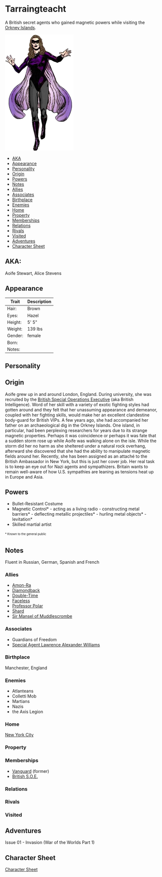 <!--
type: player-character
created-by:
-->
# Tarraingteacht

A British secret agents who gained magnetic powers while visiting the [Orkney Islands](https://en.wikipedia.org/wiki/Orkney).

![title](../images/Tarraingteacht.png)

- [AKA](#AKA)
- [Appearance](#Appearance)
- [Personality](#Personality)
- [Origin](#Origin)
- [Powers](#Powers)
- [Notes](#Notes)
- [Allies](#Allies)
- [Associates](../npcs/Lawrence_Alexander_Williams.md#Associates)
- [Birthplace](#Birthplace)
- [Enemies](#Enemies)
- [Home](#Home)
- [Property](#Property)
- [Memberships](#Memberships)
- [Relations](#Relations)
- [Rivals](#Rivals)
- [Visited](#Visited)
- [Adventures](#Adventures)
- [Character Sheet](#Character%20Sheet)

## AKA:
Aoife Stewart, Alice Stevens

## Appearance 
Trait | Description
-- | --
Hair: | Brown
Eyes: | Hazel
Height: | 5' 5"
Weight: | 139 lbs
Gender: | female
Born: |
Notes: |

## Personality

## Origin
Aoife grew up in and around London, England.  During university, she was recruited by the [British Special Operations Executive](/organizations/British_Government/British_SOE.md) (aka British Intelligence).  Word of her skill with a variety of exotic fighting styles had gotten around and they felt that her unassuming appearance and demeanor, coupled with her fighting skills, would make her an excellent clandestine body-guard for British VIPs.  A few years ago, she had accompanied her father on an archaeological dig in the Orkney Islands.  One island, in particular, had been perplexing researchers for years due to its strange magnetic properties.  Perhaps it was coincidence or perhaps it was fate that a sudden storm rose up while Aoife was walking alone on the isle.  While the storm did her no harm as she sheltered under a natural rock overhang, afterward she discovered that she had the ability to manipulate magnetic fields around her.  Recently, she has been assigned as an attaché to the British Ambassador in New York, but this is just her cover job.  Her real task is to keep an eye out for Nazi agents and sympathizers.  Britain wants to remain well-aware of how U.S. sympathies are leaning as tensions heat up in Europe and Asia.

## Powers
- Bullet-Resistant Costume
- Magnetic Control\* 
		- acting as a living radio
		- constructing metal barriers\*
		- deflecting metallic projectiles\*
		- hurling metal objects\* 
		- levitation\*
- Skilled martial artist

<sub><sup> * Known to the general public</sup></sub>

## Notes
Fluent in Russian, German, Spanish and French

### Allies
- [Amon-Ra](player_characters/Amon-Ra.md)
- [Diamondback](player_characters/Diamondback.md)
- [Double-Time](player_characters/Double_Time.md)
- [Faceless](player_characters/Faceless.md)
- [Professor Polar](player_characters/Professor_Polar.md)
- [Shard](player_characters/Shard.md)
- [Sir Mansel of Muddlescrombe](npcs/Mansel_Muddlescrombe.md)

### Associates
- Guardians of Freedom
- [Special Agent Lawrence Alexander Williams](npcs/Lawrence_Alexander_Williams.md)

### Birthplace
Manchester, England

### Enemies
- Atlanteans
- Colletti Mob
- Martians
- Nazis
- the Axis Legion
 
### Home
[New York City](locations/New_York_State/New_York_City/New_York_City.md)

### Property

### Memberships
- [Vanguard](organizations/Vanguard.md) (former)
- [British S.O.E.](organizations/British_Government/British_SOE.md)

### Relations

### Rivals

### Visited

## Adventures
Issue 01 - Invasion (War of the Worlds Part 1)

## Character Sheet
[Character Sheet](https://legends-of-the-golden-age.github.io/LotGA/pdf/Tarraingteacht.pdf)

<!-- GM Notes
Things in here don't show up in normal viewing mode.
-->